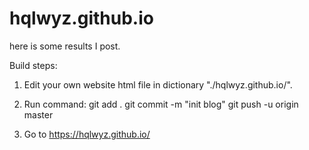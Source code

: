 # hqlwyz.github.io


here is some results I post.

Build steps:

1. Edit your own website html file in dictionary "./hqlwyz.github.io/".

2. Run command:
	git add .
	git commit -m "init blog"
	git push -u origin master

3. Go to https://hqlwyz.github.io/
